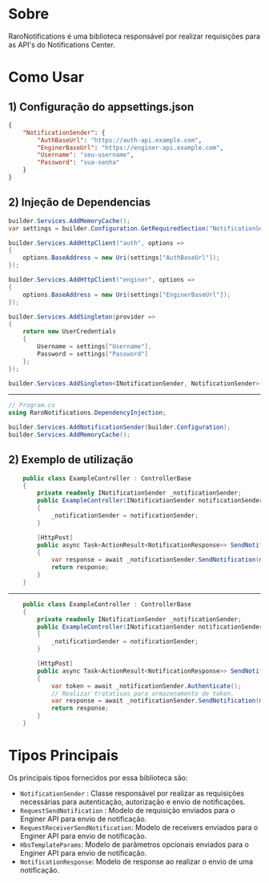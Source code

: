 # Sobre

RaroNotifications é uma biblioteca responsável por realizar requisições para as API's do Notifications Center.

# Como Usar

## 1) Configuração do appsettings.json
```json
{
    "NotificationSender": {
        "AuthBaseUrl": "https://auth-api.example.com",
        "EnginerBaseUrl": "https://enginer-api.example.com",
        "Username": "seu-username",
        "Password": "sua-senha"
    }
}
```
## 2) Injeção de Dependencias

```csharp
builder.Services.AddMemoryCache();
var settings = builder.Configuration.GetRequiredSection("NotificationSender");

builder.Services.AddHttpClient("auth", options =>
{
    options.BaseAddress = new Uri(settings["AuthBaseUrl"]);
});

builder.Services.AddHttpClient("enginer", options =>
{
    options.BaseAddress = new Uri(settings["EnginerBaseUrl"]);
});

builder.Services.AddSingleton(provider =>
{
    return new UserCredentials
    {
        Username = settings["Username"],
        Password = settings["Password"]
    };
});

builder.Services.AddSingleton<INotificationSender, NotificationSender>();
```

---

```csharp
// Program.cs 
using RaroNotifications.DependencyInjection;

builder.Services.AddNotificationSender(builder.Configuration);
builder.Services.AddMemoryCache();
```

## 2) Exemplo de utilização
```csharp
    public class ExampleController : ControllerBase
    {
        private readonly INotificationSender _notificationSender;
        public ExampleController(INotificationSender notificationSender)
        {
            _notificationSender = notificationSender;
        }

        [HttpPost]
        public async Task<ActionResult<NotificationResponse>> SendNotification(RequestSendNotification model)
        {
            var response = await _notificationSender.SendNotification(model);
            return response;
        }
    }
```
---
```csharp
    public class ExampleController : ControllerBase
    {
        private readonly INotificationSender _notificationSender;
        public ExampleController(INotificationSender notificationSender)
        {
            _notificationSender = notificationSender;
        }

        [HttpPost]
        public async Task<ActionResult<NotificationResponse>> SendNotification(RequestSendNotification model)
        {
            var token = await _notificationSender.Authenticate();
            // Realizar tratativas para armazenamento de token.
            var response = await _notificationSender.SendNotification(model,token);
            return response;
        }
    }
```

# Tipos Principais
Os principais tipos fornecidos por essa biblioteca são:
- `NotificationSender` : Classe responsável por realizar as requisições necessárias para autenticação, autorização e envio de notificações.
- `RequestSendNotification` : Modelo de requisição enviados para o Enginer API para envio de notificação.
- `RequestReceiverSendNotification`: Modelo de receivers enviados para o Enginer API para envio de notificação.
- `HbsTemplateParams`: Modelo de parâmetros opcionais enviados para o Enginer API para envio de notificação.
- `NotificationResponse`: Modelo de response ao realizar o envio de uma notificação.